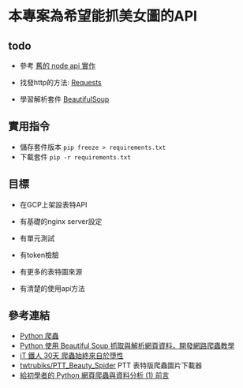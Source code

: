 # 本專案為希望能抓美女圖的API

## todo
* 參考 [舊的 node api 實作](https://github.com/nicehorse06/js-pretty-api)

* 找發http的方法: [Requests](https://2.python-requests.org/en/master/)
* 學習解析套件 [BeautifulSoup](https://www.crummy.com/software/BeautifulSoup/bs4/doc/)

## 實用指令
* 儲存套件版本 `pip freeze > requirements.txt`
* 下載套件 `pip -r requirements.txt`

## 目標
* 在GCP上架設表特API

* 有基礎的nginx server設定

* 有單元測試

* 有token檢驗

* 有更多的表特圖來源

* 有清楚的使用api方法

## 參考連結
* [Python 爬蟲](https://ithelp.ithome.com.tw/articles/10190994)
* [Python 使用 Beautiful Soup 抓取與解析網頁資料，開發網路爬蟲教學](https://blog.gtwang.org/programming/python-beautiful-soup-module-scrape-web-pages-tutorial/)
* [iT 鐵人 30天 爬蟲始終來自於墮性](https://ithelp.ithome.com.tw/users/20107159/ironman/1325)
* [twtrubiks/PTT_Beauty_Spider](https://github.com/twtrubiks/PTT_Beauty_Spider) PTT 表特版爬蟲圖片下載器
* [給初學者的 Python 網頁爬蟲與資料分析 (1) 前言](http://blog.castman.net/%E6%95%99%E5%AD%B8/2016/12/19/python-data-science-tutorial-1.html)